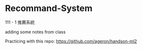 # Recommand-System
111 - 1 推薦系統

adding some notes from class 

Practicing with this repo: https://github.com/ageron/handson-ml2
